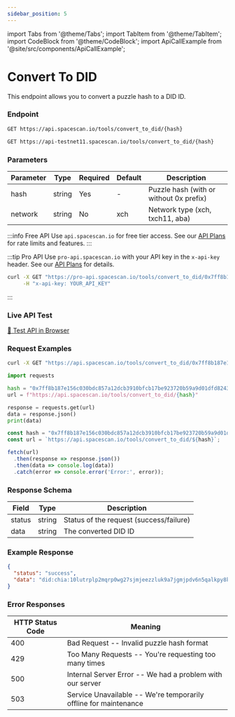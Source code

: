 ```yaml
---
sidebar_position: 5
---
```

import Tabs from '@theme/Tabs';
import TabItem from '@theme/TabItem';
import CodeBlock from '@theme/CodeBlock';
import ApiCallExample from '@site/src/components/ApiCallExample';

# Convert To DID

This endpoint allows you to convert a puzzle hash to a DID ID.

### Endpoint

<Tabs>
  <TabItem value="mainnet" label="Mainnet">

```bash
GET https://api.spacescan.io/tools/convert_to_did/{hash}
```

  </TabItem>
  <TabItem value="testnet" label="Testnet">

```bash
GET https://api-testnet11.spacescan.io/tools/convert_to_did/{hash}
```

  </TabItem>
</Tabs>

### Parameters

| Parameter | Type | Required | Default | Description |
|-----------|------|----------|---------|-------------|
| hash | string | Yes | - | Puzzle hash (with or without 0x prefix) |
| network | string | No | xch | Network type (xch, txch11, aba) |

:::info Free API
Use `api.spacescan.io` for free tier access. See our [API Plans](https://spacescan.io/apis#plans) for rate limits and features.
:::

:::tip Pro API
Use `pro-api.spacescan.io` with your API key in the `x-api-key` header. See our [API Plans](https://spacescan.io/apis#plans) for details.

```bash
curl -X GET "https://pro-api.spacescan.io/tools/convert_to_did/0x7ff8b187e156c030bdc857a12dcb3910bfcb17be923720b59a9d01dfd8243d8c" \
     -H "x-api-key: YOUR_API_KEY"
```
:::

### Live API Test

<Tabs>
  <TabItem value="mainnet" label="Mainnet">
    <a href="https://api.spacescan.io/tools/convert_to_did/0x7ff8b187e156c030bdc857a12dcb3910bfcb17be923720b59a9d01dfd8243d8c" target="_blank" rel="noopener noreferrer" className="api-test-button">
      🚀 Test API in Browser
    </a>
  </TabItem>
</Tabs>

### Request Examples

<Tabs>
  <TabItem value="curl" label="cURL">

```bash
curl -X GET "https://api.spacescan.io/tools/convert_to_did/0x7ff8b187e156c030bdc857a12dcb3910bfcb17be923720b59a9d01dfd8243d8c"
```

  </TabItem>
  <TabItem value="python" label="Python">

```python
import requests

hash = "0x7ff8b187e156c030bdc857a12dcb3910bfcb17be923720b59a9d01dfd8243d8c"
url = f"https://api.spacescan.io/tools/convert_to_did/{hash}"

response = requests.get(url)
data = response.json()
print(data)
```

  </TabItem>
  <TabItem value="javascript" label="JavaScript">

```javascript
const hash = "0x7ff8b187e156c030bdc857a12dcb3910bfcb17be923720b59a9d01dfd8243d8c";
const url = `https://api.spacescan.io/tools/convert_to_did/${hash}`;

fetch(url)
  .then(response => response.json())
  .then(data => console.log(data))
  .catch(error => console.error('Error:', error));
```

  </TabItem>
</Tabs>

### Response Schema

| Field | Type | Description |
|-------|------|-------------|
| status | string | Status of the request (success/failure) |
| data | string | The converted DID ID |

### Example Response

```json
{
  "status": "success",
  "data": "did:chia:10lutrplp2mqrp0wg27sjmjeezzluk9a7jgmjpdv6n5qalkpy8kxqjd0xwd"
}
```

### Error Responses

| HTTP Status Code | Meaning |
|-----------------|---------|
| 400 | Bad Request -- Invalid puzzle hash format |
| 429 | Too Many Requests -- You're requesting too many times |
| 500 | Internal Server Error -- We had a problem with our server |
| 503 | Service Unavailable -- We're temporarily offline for maintenance | 